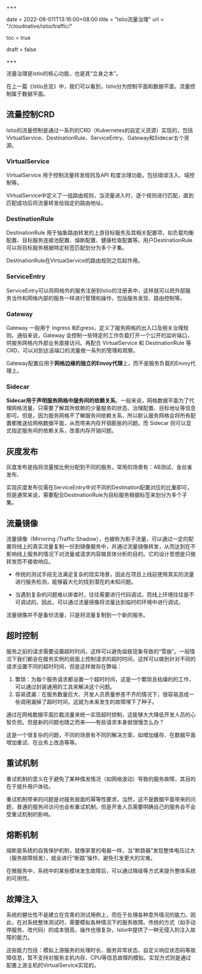 +++

date = 2022-08-011T13:16:00+08:00
title = "Istio流量治理"
url = "/cloudnative/istio/traffic/"

toc = true

draft = false

+++



流量治理是Istio的核心功能，也是其“立身之本”。

在上一篇《Istio总览》中，我们可以看到，Istio分为控制平面和数据平面，流量控制属于数据平面。

## 流量控制CRD

Istio的流量控制是通过一系列的CRD（Kubernetes的自定义资源）实现的，包括VirtualService、DestinationRule、ServiceEntry、Gateway和Sidecar五个资源。

### VirtualService

VirtualService 用于控制流量转发规则及API 粒度治理功能，包括错误注入、域控制等。

VirtualService中定义了一组路由规则，当流量进入时，逐个规则进行匹配，直到匹配成功后将流量转发给指定的路由地址。

### DestinationRule

DestinationRule 用于抽象路由转发的上游目标服务及其相关配置项，如负载均衡配置、目标服务连接池配置、熔断配置、健康检查配置等。用户DestinationRule 可以将目标服务根据特定标签匹配划分为多个子集。

DestinationRule在VirtualService的路由规则之后起作用。

### ServiceEntry

ServiceEntry可以将网格外的服务注册到Istio的注册表中，这样就可以把外部服务当作和网格内部的服务一样进行管理和操作，包括服务发现、路由控制等。

### Gateway

Gateway 一般用于 Ingress 和Egress，定义了服务网格的出入口及相关治理规则。通俗来说，Gateway 会控制一些特定的工作负载打开一个公开的监听端口，供服务网格内外部业务直接访问。再配合 VirtualService 和 DestinationRule 等CRD，可以对到达该端口的流量做一系列的管理和观察。

Gateway配置应用于**网格边缘的独立的Envoy代理**上，而不是服务负载的Envoy代理上。

### Sidecar

**Sidecar用于声明服务网格中服务间的依赖关系**。一般来说，网格数据平面为了代理网格流量，只需要了解其所依赖的少量服务的状态、治理配置、目标地址等信息即可。但是，因为服务网格不了解服务间依赖关系，所以默认服务网格会将所有配置都推送给网格数据平面，从而带来内存开销膨胀的问题。而 Sidecar 则可以显式指定服务间的依赖关系，改善内存开销问题。

## 灰度发布

灰度发布是指将流量按比例分配到不同的服务，常用的场景有：AB测试、金丝雀发布、

实现灰度发布仅需在ServiceEntry中对不同的Destination配置对应的比重即可，但是通常来说，需要配合DestinationRule为目标服务根据标签来划分为多个子集。

## 流量镜像

流量镜像（Mirroring /Traffic Shadow），也被称为影子流量，可以通过一定的配置将线上的真实流量复制一份到镜像服务中，并通过流量镜像转发，从而达到在不影响线上服务的情况下对流量或请求内容做具体分析的目的。它的设计思想是只做转发而不接收响应。

- 传统的测试手段无法满足复杂的现实场景，因此在项目上线前使用真实的流量进行服务检测，能够最大化的找到潜在的未知问题。

- 当遇到复杂的问题难以排查时，往往需要进行代码调试，而线上环境往往是不可调试的，因此，可以通过流量镜像将流量达到临时的环境中进行调试。

流量镜像并不是备份流量，只是将流量复制到一个新的服务。

## 超时控制

服务之前的请求需要设置超时时间，这样可以避免级联现象导致的“雪崩”。一般情况下我们都会在服务实例的层面上控制请求的超时时间，这样可以做到针对不同的请求设置不同的超时时间，但是这样做存在弊端：

1. 繁琐：为每个服务请求都设置一个超时时间，这是一个繁琐且枯燥的的工作，可以通过封装通用的工具来解决这个问题。
2. 容易遗漏：在服务数量巨大、开发人员质量参差不齐的情况下，很容易造成一些调用漏掉了超时时间，这就为未来发生的故障埋下了种子。

通过在网格数据平面拦截流量来统一实现超时控制，这能够大大降低开发人员的心智负担。但是新的问题也随之而来——有些请求本身就很慢怎么办？

这是一个很复杂的问题，不同的场景有不同的解决方案，如增加缓存、在数据平面增加重试、在业务上改造等等。

## 重试机制

重试机制的意义在于避免了某种偶发情况（如网络波动）导致的服务故障，其目的在于提升用户体验。

重试机制带来的问题是对服务层面的幂等性要求，当然，这不是数据平面带来的问题，普通的服务间访问也会有重试机制，但是开发人员需要明确自己的服务会不会受重试机制的影响。

## 熔断机制

熔断是系统的自我保护机制，就像家里的电器一样，当“断路器”发现整体电压过大（服务故障频发），就会进行“断路”操作，避免引发更大的灾难。

在微服务中，系统中的某些模块发生故障后，可以通过降级等方式来提升整体系统的可用性。

## 故障注入

系统的健壮性不是建立在完善的测试用例上，而在于处理各种意外情况的能力。因此，在对系统整体测试时，需要模拟各种情况下的服务故障。传统的方式（如手动停服务、改代码）的成本很高，操作也很复杂，Istio中提供了一种无侵入的注入故障的能力。

这些能力包括：模拟上游服务的处理时长、服务异常状态、自定义响应状态码等故障信息，暂不支持对服务主机内存、CPU等信息故障的模拟。实现方式则是通过配置上游主机的VirtualService实现的。



